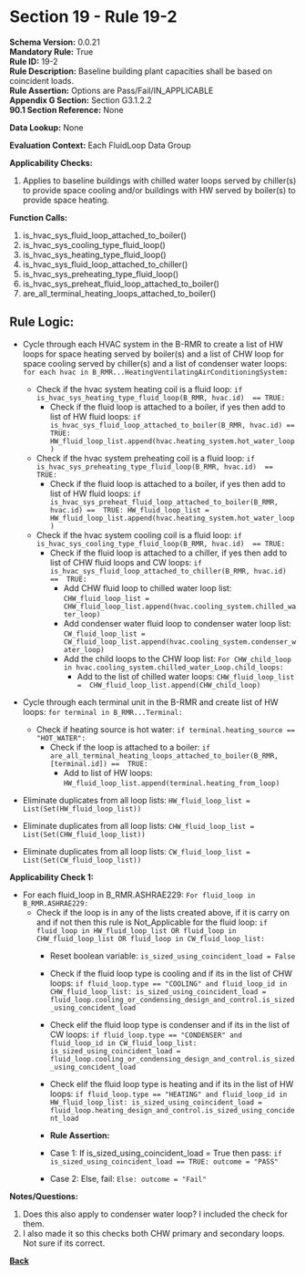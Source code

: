 # Section 19 - Rule 19-2   
**Schema Version:** 0.0.21  
**Mandatory Rule:** True  
**Rule ID:** 19-2     
**Rule Description:** Baseline building plant capacities shall be based on coincident loads.    
**Rule Assertion:** Options are Pass/Fail/IN_APPLICABLE     
**Appendix G Section:** Section G3.1.2.2    
**90.1 Section Reference:** None  

**Data Lookup:** None  

**Evaluation Context:** Each FluidLoop Data Group  

**Applicability Checks:** 

1. Applies to baseline buildings with chilled water loops served by chiller(s) to provide space cooling and/or buildings with HW served by boiler(s) to provide space heating.

**Function Calls:**  
1. is_hvac_sys_fluid_loop_attached_to_boiler()
2. is_hvac_sys_cooling_type_fluid_loop()
3. is_hvac_sys_heating_type_fluid_loop()
4. is_hvac_sys_fluid_loop_attached_to_chiller()
5. is_hvac_sys_preheating_type_fluid_loop()  
6. is_hvac_sys_preheat_fluid_loop_attached_to_boiler()  
7. are_all_terminal_heating_loops_attached_to_boiler()



## Rule Logic:   
- Cycle through each HVAC system in the B-RMR to create a list of HW loops for space heating served by boiler(s) and a list of CHW loop for space cooling served by chiller(s) and a list of condenser water loops: `for each hvac in B_RMR...HeatingVentilatingAirConditioningSystem:`  
    - Check if the hvac system heating coil is a fluid loop: `if is_hvac_sys_heating_type_fluid_loop(B_RMR, hvac.id)  == TRUE:`  
        - Check if the fluid loop is attached to a boiler, if yes then add to list of HW fluid loops: `if is_hvac_sys_fluid_loop_attached_to_boiler(B_RMR, hvac.id) ==  TRUE: HW_fluid_loop_list.append(hvac.heating_system.hot_water_loop)` 
    - Check if the hvac system preheating coil is a fluid loop: `if is_hvac_sys_preheating_type_fluid_loop(B_RMR, hvac.id)  == TRUE:`  
        - Check if the fluid loop is attached to a boiler, if yes then add to list of HW fluid loops: `if is_hvac_sys_preheat_fluid_loop_attached_to_boiler(B_RMR, hvac.id) ==  TRUE: HW_fluid_loop_list =  HW_fluid_loop_list.append(hvac.heating_system.hot_water_loop)` 
    - Check if the hvac system cooling coil is a fluid loop: `if is_hvac_sys_cooling_type_fluid_loop(B_RMR, hvac.id)  == TRUE:`  
        - Check if the fluid loop is attached to a chiller, if yes then add to list of CHW fluid loops and CW loops: `if is_hvac_sys_fluid_loop_attached_to_chiller(B_RMR, hvac.id) ==  TRUE:`   
            - Add CHW fluid loop to chilled water loop list: `CHW_fluid_loop_list =  CHW_fluid_loop_list.append(hvac.cooling_system.chilled_water_loop)`    
            - Add condenser water fluid loop to condenser water loop list: `CW_fluid_loop_list =  CW_fluid_loop_list.append(hvac.cooling_system.condenser_water_loop)`  
            - Add the child loops to the CHW loop list: `For CHW_child_loop in hvac.cooling_system.chilled_water_Loop.child_loops:`  
                - Add to the list of chilled water loops: `CHW_fluid_loop_list =  CHW_fluid_loop_list.append(CHW_child_loop)`             
- Cycle through each terminal unit in the B-RMR and create list of HW loops: `for terminal in B_RMR...Terminal:`  
    - Check if heating source is hot water: `if terminal.heating_source == "HOT_WATER":`   
        - Check if the loop is attached to a boiler: `if are_all_terminal_heating_loops_attached_to_boiler(B_RMR,[terminal.id]) ==  TRUE:`  
            - Add to list of HW loops: `HW_fluid_loop_list.append(terminal.heating_from_loop)`  

- Eliminate duplicates from all loop lists: `HW_fluid_loop_list = List(Set(HW_fluid_loop_list))`  
- Eliminate duplicates from all loop lists: `CHW_fluid_loop_list = List(Set(CHW_fluid_loop_list))`  
- Eliminate duplicates from all loop lists: `CW_fluid_loop_list = List(Set(CW_fluid_loop_list))`  

**Applicability Check 1:**   
- For each fluid_loop in B_RMR.ASHRAE229: `For fluid_loop in B_RMR.ASHRAE229:`  
    - Check if the loop is in any of the lists created above, if it is carry on and if not then this rule is Not_Applicable for the fluid loop: `if fluid_loop in HW_fluid_loop_list OR fluid_loop in CHW_fluid_loop_list OR fluid_loop in CW_fluid_loop_list:`  
        - Reset boolean variable: `is_sized_using_coincident_load = False`  
        - Check if the fluid loop type is cooling and if its in the list of CHW loops: `if fluid_loop.type == "COOLING" and fluid_loop_id in CHW_fluid_loop_list: is_sized_using_coincident_load = fluid_loop.cooling_or_condensing_design_and_control.is_sized_using_concident_load`  
        - Check elif the fluid loop type is condenser and if its in the list of CW loops: `if fluid_loop.type == "CONDENSER" and fluid_loop_id in CW_fluid_loop_list: is_sized_using_coincident_load = fluid_loop.cooling_or_condensing_design_and_control.is_sized_using_concident_load`           
        - Check elif the fluid loop type is heating and if its in the list of HW loops: `if fluid_loop.type == "HEATING" and fluid_loop_id in HW_fluid_loop_list: is_sized_using_coincident_load = fluid_loop.heating_design_and_control.is_sized_using_concident_load`   

        - **Rule Assertion:** 
        - Case 1: If is_sized_using_coincident_load = True then pass: `if is_sized_using_coincident_load == TRUE: outcome = "PASS"`  
        - Case 2: Else, fail: `Else: outcome = "Fail"`  

**Notes/Questions:**  
1. Does this also apply to condenser water loop? I included the check for them. 
2. I also made it so this checks both CHW primary and secondary loops. Not sure if its correct.


**[Back](_toc.md)**